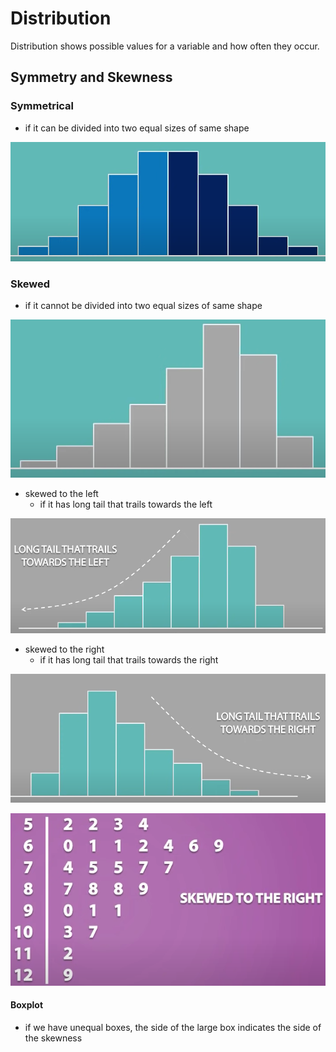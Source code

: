 # Distribution

Distribution shows possible values for a variable and how often they occur.

## Symmetry and Skewness

### Symmetrical

* if it can be divided into two equal sizes of same shape

![Image Symmetrical Distribution](img/004.distribution-1003074747.png)

### Skewed

* if it cannot be divided into two equal sizes of same shape

![Image Skewed Distribution](img/004.distribution-1003074912.png)

* skewed to the left
  * if it has long tail that trails towards the left

![Image Left Skewed](img/004.distribution-1003075138.png)

* skewed to the right
  * if it has long tail that trails towards the right

![Image Right Skewed](img/004.distribution-1003075224.png)

![Image Rigth Skewed Stemplot ](img/004.distribution-1003075357.png)

#### Boxplot

* if we have unequal boxes, the side of the large box indicates the side of the skewness